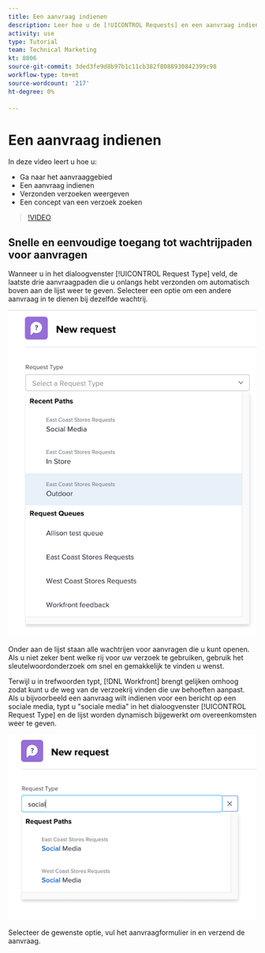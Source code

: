 ```yaml
---
title: Een aanvraag indienen
description: Leer hoe u de [!UICONTROL Requests] en een aanvraag indienen. Leer vervolgens hoe u verzonden verzoeken en ontwerpverzoeken kunt bekijken.
activity: use
type: Tutorial
team: Technical Marketing
kt: 8806
source-git-commit: 3ded3fe9d8b97b1c11cb382f8088930842399c98
workflow-type: tm+mt
source-wordcount: '217'
ht-degree: 0%

---
```


# Een aanvraag indienen

In deze video leert u hoe u:

* Ga naar het aanvraaggebied
* Een aanvraag indienen
* Verzonden verzoeken weergeven
* Een concept van een verzoek zoeken

>[!VIDEO](https://video.tv.adobe.com/v/336092/?quality=12)

## Snelle en eenvoudige toegang tot wachtrijpaden voor aanvragen

Wanneer u in het dialoogvenster [!UICONTROL Request Type] veld, de laatste drie aanvraagpaden die u onlangs hebt verzonden om automatisch boven aan de lijst weer te geven. Selecteer een optie om een andere aanvraag in te dienen bij dezelfde wachtrij.

![Het menu Type aanvraag bevat een lijst met recente aanvraagpaden](assets/collaborator-fundamentals-1.png)

Onder aan de lijst staan alle wachtrijen voor aanvragen die u kunt openen. Als u niet zeker bent welke rij voor uw verzoek te gebruiken, gebruik het sleutelwoordonderzoek om snel en gemakkelijk te vinden u wenst.

Terwijl u in trefwoorden typt, [!DNL Workfront] brengt gelijken omhoog zodat kunt u de weg van de verzoekrij vinden die uw behoeften aanpast. Als u bijvoorbeeld een aanvraag wilt indienen voor een bericht op een sociale media, typt u &quot;sociale media&quot; in het dialoogvenster [!UICONTROL Request Type] en de lijst worden dynamisch bijgewerkt om overeenkomsten weer te geven.

![Het menu Type aanvragen met een woord dat in het veld is getypt om recente aanvraagpaden weer te geven](assets/collaborator-fundamentals-2.png)

Selecteer de gewenste optie, vul het aanvraagformulier in en verzend de aanvraag.

<!---
Learn more
Requests area overview
Create and submit Workfront requests
Guides
Make a work request
--->
